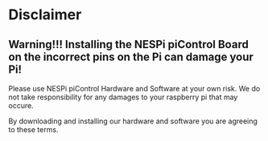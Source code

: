 # Disclaimer

## Warning!!! Installing the NESPi piControl Board on the incorrect pins on the Pi can damage your Pi!

Please use NESPi piControl Hardware and Software at your own risk.
We do not take responsibility for any damages to your raspberry pi that may occure.

By downloading and installing our hardware and software you are agreeing to these terms.

